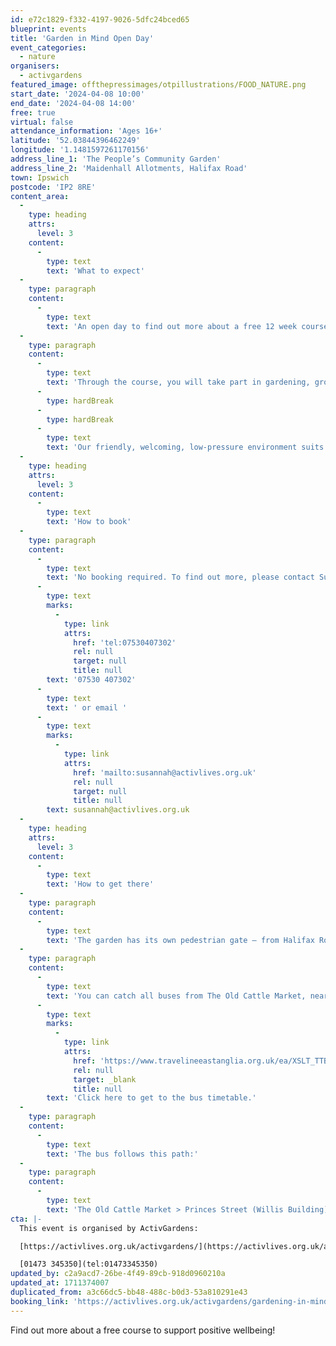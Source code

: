 ```yaml
---
id: e72c1829-f332-4197-9026-5dfc24bced65
blueprint: events
title: 'Garden in Mind Open Day'
event_categories:
  - nature
organisers:
  - activgardens
featured_image: offthepressimages/otpillustrations/FOOD_NATURE.png
start_date: '2024-04-08 10:00'
end_date: '2024-04-08 14:00'
free: true
virtual: false
attendance_information: 'Ages 16+'
latitude: '52.03844396462249'
longitude: '1.1481597261170156'
address_line_1: 'The People’s Community Garden'
address_line_2: 'Maidenhall Allotments, Halifax Road'
town: Ipswich
postcode: 'IP2 8RE'
content_area:
  -
    type: heading
    attrs:
      level: 3
    content:
      -
        type: text
        text: 'What to expect'
  -
    type: paragraph
    content:
      -
        type: text
        text: 'An open day to find out more about a free 12 week course supporting your mental wellbeing. '
  -
    type: paragraph
    content:
      -
        type: text
        text: 'Through the course, you will take part in gardening, growing and environmental activities, with the option to get involved in bee-keeping too. You attend the course one day a week from 10am to 2pm from Monday 29th April OR Wednesday 1st May.'
      -
        type: hardBreak
      -
        type: hardBreak
      -
        type: text
        text: 'Our friendly, welcoming, low-pressure environment suits people who are living with severe mental ill health. We offer a broad-based, well-rounded and multi-faceted learning /volunteering programme. We connect people into a community project which feels like a family and promotes healthy lifestyles.'
  -
    type: heading
    attrs:
      level: 3
    content:
      -
        type: text
        text: 'How to book'
  -
    type: paragraph
    content:
      -
        type: text
        text: 'No booking required. To find out more, please contact Susannah on '
      -
        type: text
        marks:
          -
            type: link
            attrs:
              href: 'tel:07530407302'
              rel: null
              target: null
              title: null
        text: '07530 407302'
      -
        type: text
        text: ' or email '
      -
        type: text
        marks:
          -
            type: link
            attrs:
              href: 'mailto:susannah@activlives.org.uk'
              rel: null
              target: null
              title: null
        text: susannah@activlives.org.uk
  -
    type: heading
    attrs:
      level: 3
    content:
      -
        type: text
        text: 'How to get there'
  -
    type: paragraph
    content:
      -
        type: text
        text: 'The garden has its own pedestrian gate – from Halifax Road, walk down the roadway (not accessible to vehicles from either end), keeping the allotment site on your left and Bourne Vale Social Club on your right – the gate is a short walk along the pavement on the left hand side. From Wherstead Road, look out for Orwell’s furniture shop and turn into the roadway opposite, which leads under the railway bridge (if you are in a car, park between the trees – if you go under the bridge you may get stuck or have a long way to reverse), walk up the roadway, pass the main allotment gates, and our pedestrian gate will be on your right.'
  -
    type: paragraph
    content:
      -
        type: text
        text: 'You can catch all buses from The Old Cattle Market, near The Buttermarket shopping mall. '
      -
        type: text
        marks:
          -
            type: link
            attrs:
              href: 'https://www.travelineeastanglia.org.uk/ea/XSLT_TTB_REQUEST?language=en&dateDay=20130813&command=direct&net=suf&line=02016&sup=%20&project=y08&direction=R&contentFilter=TIMINGPOINTS&outputFormat=0&itdLPxx_displayHeader=false&itdLPxx_operatorCodeForTTB=731IB'
              rel: null
              target: _blank
              title: null
        text: 'Click here to get to the bus timetable.'
  -
    type: paragraph
    content:
      -
        type: text
        text: 'The bus follows this path:'
  -
    type: paragraph
    content:
      -
        type: text
        text: 'The Old Cattle Market > Princes Street (Willis Building) > Burrell Road > Stoke Street > Austin Street > Wherstead Road > Luther Road > Belstead Avenue > Maidenhall Approach > then a short walk along Halifax Road until you reach the garden.'
cta: |-
  This event is organised by ActivGardens:

  [https://activlives.org.uk/activgardens/](https://activlives.org.uk/activgardens/) 

  [01473 345350](tel:01473345350)
updated_by: c2a9acd7-26be-4f49-89cb-918d0960210a
updated_at: 1711374007
duplicated_from: a3c66dc5-bb48-488c-b0d3-53a810291e43
booking_link: 'https://activlives.org.uk/activgardens/gardening-in-mind/'
---
```

Find out more about a free course to support positive wellbeing!
